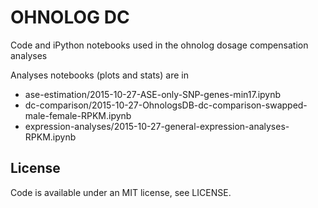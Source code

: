 # OHNOLOG DC

Code and iPython notebooks used in the ohnolog dosage compensation analyses

Analyses notebooks (plots and stats) are in
 * ase-estimation/2015-10-27-ASE-only-SNP-genes-min17.ipynb
 * dc-comparison/2015-10-27-OhnologsDB-dc-comparison-swapped-male-female-RPKM.ipynb
 * expression-analyses/2015-10-27-general-expression-analyses-RPKM.ipynb


## License

Code is available under an MIT license, see LICENSE.
